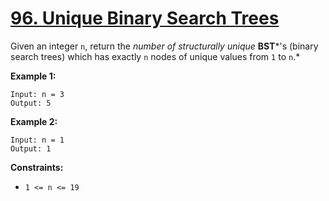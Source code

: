 # [96. Unique Binary Search Trees](https://leetcode.com/problems/unique-binary-search-trees/)

Given an integer `n`, return the *number of structurally unique* **BST***'s (binary search trees) which has exactly `n` nodes of unique values from `1` to `n`.*

**Example 1:**
```text
Input: n = 3
Output: 5
```

**Example 2:**
```text
Input: n = 1
Output: 1
```

**Constraints:**
- `1 <= n <= 19`